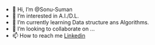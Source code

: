 - 👋 Hi, I’m @Sonu-Suman
- 👀 I’m interested in A.I./D.L.
- 🌱 I’m currently learning Data structure ans Algorithms.
- 💞️ I’m looking to collaborate on ...
- 📫 How to reach me [Linkedin](https://www.udemy.com/certificate/UC-1788a768-8f5d-466f-8733-a430e21954c1/)

<!---
Sonu-Suman/Sonu-Suman is a ✨ special ✨ repository because its `README.md` (this file) appears on your GitHub profile.
You can click the Preview link to take a look at your changes.
--->
